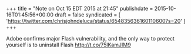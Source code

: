 +++
title = "Note on Oct 15 EDT 2015 at 21:45"
publishdate = 2015-10-16T01:45:56+00:00
draft = false
syndicated = [ 'https://twitter.com/chrisjohndeluca/status/654835636160110600?s=20' ]
+++

Adobe confirms major Flash vulnerability, and the only way to protect yourself is to uninstall Flash http://t.co/75lKamJIM9

